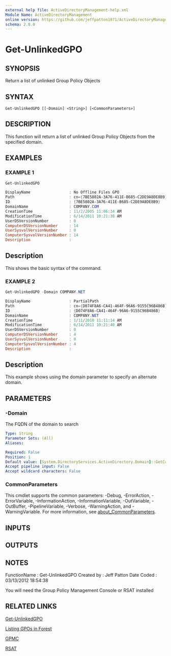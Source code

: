 ```yaml
---
external help file: ActiveDirectoryManagement-help.xml
Module Name: ActiveDirectoryManagement
online version: https://github.com/jeffpatton1971/ActiveDirectoryManagement/blob/1.1.0/docs/Get-UnlinkedGPO.md#get-unlinkedgpo
schema: 2.0.0
---
```


# Get-UnlinkedGPO

## SYNOPSIS
Return a list of unlinked Group Policy Objects

## SYNTAX

```
Get-UnlinkedGPO [[-Domain] <String>] [<CommonParameters>]
```

## DESCRIPTION
This function will return a list of unlinked Group Policy Objects from
the specified domain.

## EXAMPLES

### EXAMPLE 1
```powershell
Get-UnlinkedGPO

DisplayName                 : No Offline Files GPO
Path                        : cn={7BE5802A-3A76-411E-B685-C2DE9A8DE8B9},cn=policies,cn=system,DC=COMPANY,DC=COM
ID                          : {7BE5802A-3A76-411E-B685-C2DE9A8DE8B9}
DomainName                  : COMPANY.COM
CreationTime                : 11/2/2005 11:06:34 AM
ModificationTime            : 6/14/2011 10:21:38 AM
UserDSVersionNumber         : 0
ComputerDSVersionNumber     : 14
UserSysvolVersionNumber     : 0
ComputerSysvolVersionNumber : 14
Description                 :
```

Description
-----------
This shows the basic syntax of the command.

### EXAMPLE 2
```powershell
Get-UnlinkedGPO -Domain COMPANY.NET

DisplayName                 : PartialPath
Path                        : cn={D074F8A6-CA41-464F-96A6-9155C96B486B},cn=policies,cn=system,DC=COMPANY,DC=NET
ID                          : {D074F8A6-CA41-464F-96A6-9155C96B486B}
DomainName                  : COMPANY.NET
CreationTime                : 1/11/2010 11:11:14 AM
ModificationTime            : 6/14/2011 10:21:40 AM
UserDSVersionNumber         : 0
ComputerDSVersionNumber     : 4
UserSysvolVersionNumber     : 0
ComputerSysvolVersionNumber : 4
Description                 :
```

Description
-----------
This example shows using the domain parameter to specify an alternate domain.

## PARAMETERS

### -Domain
The FQDN of the domain to search

```yaml
Type: String
Parameter Sets: (All)
Aliases:

Required: False
Position: 1
Default value: [System.DirectoryServices.ActiveDirectory.Domain]::GetCurrentDomain().Name
Accept pipeline input: False
Accept wildcard characters: False
```

### CommonParameters
This cmdlet supports the common parameters: -Debug, -ErrorAction, -ErrorVariable, -InformationAction, -InformationVariable, -OutVariable, -OutBuffer, -PipelineVariable, -Verbose, -WarningAction, and -WarningVariable. For more information, see [about_CommonParameters](http://go.microsoft.com/fwlink/?LinkID=113216).

## INPUTS

## OUTPUTS

## NOTES
FunctionName : Get-UnlinkedGPO
Created by   : Jeff Patton
Date Coded   : 03/13/2012 18:54:38

You will need the Group Policy Management Console or RSAT installed

## RELATED LINKS

[Get-UnlinkedGPO](https://github.com/jeffpatton1971/ActiveDirectoryManagement/blob/1.1.0/docs/Get-UnlinkedGPO.md#get-unlinkedgpo)

[Listing GPOs in Forest](http://blogs.technet.com/b/grouppolicy/archive/2011/06/10/listing-all-gpos-in-the-current-forest.aspx)

[GPMC](http://www.microsoft.com/download/en/search.aspx?q=gpmc)

[RSAT](http://www.microsoft.com/download/en/search.aspx?q=remote%20server%20administration%20tools)

